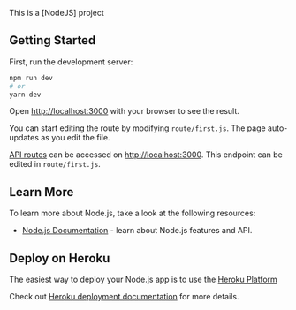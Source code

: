 This is a [NodeJS] project

## Getting Started

First, run the development server:

```bash
npm run dev
# or
yarn dev
```

Open [http://localhost:3000](http://localhost:3000) with your browser to see the result.

You can start editing the route by modifying `route/first.js`. The page auto-updates as you edit the file.

[API routes](https://nodejs.org/api/) can be accessed on [http://localhost:3000](http://localhost:3000). This endpoint can be edited in `route/first.js`.


## Learn More

To learn more about Node.js, take a look at the following resources:

- [Node.js Documentation](https://nodejs.org/en/docs/) - learn about Node.js features and API.




## Deploy on Heroku

The easiest way to deploy your Node.js app is to use the [Heroku Platform](https://devcenter.heroku.com/)

Check out [Heroku deployment documentation](https://devcenter.heroku.com/articles/getting-started-with-nodejs) for more details.
